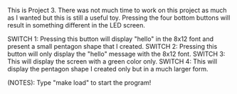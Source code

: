 This is Project 3. There was not much time to work on this project as much as
I wanted but this is still a useful toy. Pressing the four bottom buttons will
result in something different in the LED screen.

SWITCH 1: Pressing this button will display "hello" in the 8x12 font and
present a small pentagon shape that I created.
SWITCH 2: Pressing this button will only display the "hello" message with the
8x12 font.
SWITCH 3: This will display the screen with a green color only.
SWITCH 4: This will display the pentagon shape I created only but in a much
larger form.

(NOTES): Type "make load" to start the program!
